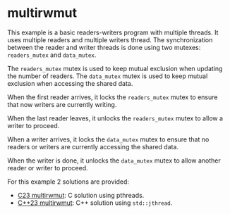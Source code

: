 # multirwmut

This example is a basic readers-writers program with multiple threads. It
uses multiple readers and multiple writers thread.
The synchronization between the reader and writer threads is done using two
mutexes: `readers_mutex` and `data_mutex`. 

The `readers_mutex` mutex is used to keep mutual exclusion when updating the 
number of readers. The `data_mutex` mutex is used to keep mutual exclusion 
when accessing the shared data.

When the first reader arrives, it locks the `readers_mutex` mutex to ensure 
that now writers are currently writing. 

When the last reader leaves, it unlocks the `readers_mutex` mutex to allow a 
writer to proceed.

When a writer arrives, it locks the `data_mutex` mutex to ensure that no 
readers or writers are currently accessing the shared data.

When the writer is done, it unlocks the `data_mutex` mutex to allow
another reader or writer to proceed.

For this example 2 solutions are provided:
- [C23 multirwmut](../c23/multirwmut/main.c): C solution using pthreads.
- [C++23 multirwmut](../cpp23/multirwmut/main.cpp): C++ solution using
  `std::jthread`.